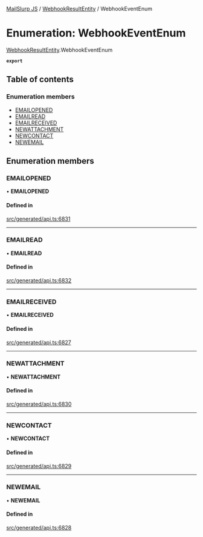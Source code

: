 [MailSlurp JS](../README.md) / [WebhookResultEntity](../modules/WebhookResultEntity.md) / WebhookEventEnum

# Enumeration: WebhookEventEnum

[WebhookResultEntity](../modules/WebhookResultEntity.md).WebhookEventEnum

**`export`**

## Table of contents

### Enumeration members

- [EMAILOPENED](WebhookResultEntity.WebhookEventEnum.md#emailopened)
- [EMAILREAD](WebhookResultEntity.WebhookEventEnum.md#emailread)
- [EMAILRECEIVED](WebhookResultEntity.WebhookEventEnum.md#emailreceived)
- [NEWATTACHMENT](WebhookResultEntity.WebhookEventEnum.md#newattachment)
- [NEWCONTACT](WebhookResultEntity.WebhookEventEnum.md#newcontact)
- [NEWEMAIL](WebhookResultEntity.WebhookEventEnum.md#newemail)

## Enumeration members

### EMAILOPENED

• **EMAILOPENED**

#### Defined in

[src/generated/api.ts:6831](https://github.com/mailslurp/mailslurp-client/blob/75eefbf/src/generated/api.ts#L6831)

___

### EMAILREAD

• **EMAILREAD**

#### Defined in

[src/generated/api.ts:6832](https://github.com/mailslurp/mailslurp-client/blob/75eefbf/src/generated/api.ts#L6832)

___

### EMAILRECEIVED

• **EMAILRECEIVED**

#### Defined in

[src/generated/api.ts:6827](https://github.com/mailslurp/mailslurp-client/blob/75eefbf/src/generated/api.ts#L6827)

___

### NEWATTACHMENT

• **NEWATTACHMENT**

#### Defined in

[src/generated/api.ts:6830](https://github.com/mailslurp/mailslurp-client/blob/75eefbf/src/generated/api.ts#L6830)

___

### NEWCONTACT

• **NEWCONTACT**

#### Defined in

[src/generated/api.ts:6829](https://github.com/mailslurp/mailslurp-client/blob/75eefbf/src/generated/api.ts#L6829)

___

### NEWEMAIL

• **NEWEMAIL**

#### Defined in

[src/generated/api.ts:6828](https://github.com/mailslurp/mailslurp-client/blob/75eefbf/src/generated/api.ts#L6828)
